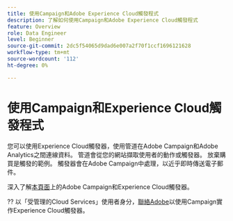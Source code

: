 ```yaml
---
title: 使用Campaign和Adobe Experience Cloud觸發程式
description: 了解如何使用Campaign和Adobe Experience Cloud觸發程式
feature: Overview
role: Data Engineer
level: Beginner
source-git-commit: 2dc5f54065d9dad6e007a2f70f1ccf1696121628
workflow-type: tm+mt
source-wordcount: '112'
ht-degree: 0%

---
```


# 使用Campaign和Experience Cloud觸發程式

您可以使用Experience Cloud觸發器，使用管道在Adobe Campaign和Adobe Analytics之間連線資料。 管道會從您的網站擷取使用者的動作或觸發器。 放棄購買是觸發的範例。 觸發器會在Adobe Campaign中處理，以近乎即時傳送電子郵件。

深入了解[本頁面](https://experienceleague.adobe.com/docs/campaign-classic/using/integrating-with-adobe-experience-cloud/experience-triggers/about-triggers.html?lang=en)上的Adobe Campaign和Experience Cloud觸發器。

?? 以「受管理的Cloud Services」使用者身分，[聯絡Adobe](../start/campaign-faq.md#support)以使用Campaign實作Experience Cloud觸發器。
